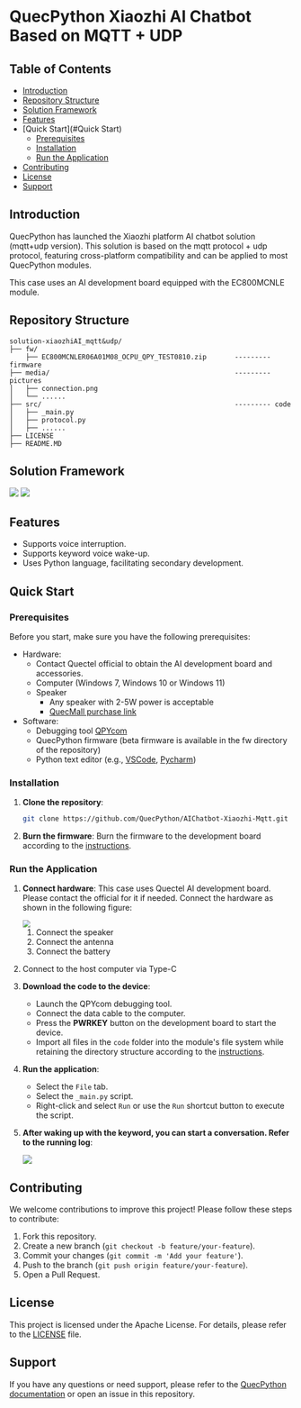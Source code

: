 # QuecPython Xiaozhi AI Chatbot Based on MQTT + UDP

## Table of Contents

- [Introduction](#introduction)
- [Repository Structure](#repository-structure)
- [Solution Framework](#solution-framework)
- [Features](#features)
- [Quick Start](#Quick Start)
  - [Prerequisites](#prerequisites)
  - [Installation](#installation)
  - [Run the Application](#run-the-application)
- [Contributing](#contributing)
- [License](#license)
- [Support](#support)

## Introduction

QuecPython has launched the Xiaozhi platform AI chatbot solution (mqtt+udp version). This solution is based on the mqtt protocol + udp protocol, featuring cross-platform compatibility and can be applied to most QuecPython modules.

This case uses an AI development board equipped with the EC800MCNLE module.

## Repository Structure

```plaintext
solution-xiaozhiAI_mqtt&udp/
├── fw/
	├── EC800MCNLER06A01M08_OCPU_QPY_TEST0810.zip       --------- firmware
├── media/                                              --------- pictures 
│   ├── connection.png
│   └── ......
├── src/												--------- code
│	├── _main.py
│	├── protocol.py
│	├── ......
├── LICENSE
├── README.MD
```

## Solution Framework

<img src="./media/software.png" style="zoom: 100%;" />

<img src="./media/flow.png" style="zoom:100%;" />

## Features

- Supports voice interruption.
- Supports keyword voice wake-up.
- Uses Python language, facilitating secondary development.

## Quick Start

### Prerequisites

Before you start, make sure you have the following prerequisites:

- Hardware:
  - Contact Quectel official to obtain the AI development board and accessories.
  - Computer (Windows 7, Windows 10 or Windows 11)
  - Speaker
    - Any speaker with 2-5W power is acceptable
    - [QuecMall purchase link](https://www.quecmall.com/goods-detail/2c90800b9488359c0195efe6367303b5)
- Software:
  - Debugging tool [QPYcom](https://developer.quectel.com/wp-content/uploads/2024/09/QPYcom_V3.9.0.zip)
  - QuecPython firmware (beta firmware is available in the fw directory of the repository)
  - Python text editor (e.g., [VSCode](https://code.visualstudio.com/), [Pycharm](https://www.jetbrains.com/pycharm/download/))

### Installation

1. **Clone the repository**:

   ```bash
   git clone https://github.com/QuecPython/AIChatbot-Xiaozhi-Mqtt.git
   ```

2. **Burn the firmware**:
   Burn the firmware to the development board according to the [instructions](https://developer.quectel.com/doc/quecpython/Getting_started/en/4G/flash_firmware.html#Flash-Firmware).

### Run the Application

1. **Connect hardware**:
   This case uses Quectel AI development board. Please contact the official for it if needed. Connect the hardware as shown in the following figure:

   <img src="./media/20250425131903.jpg" style="zoom:80%;" />

   1. Connect the speaker
   2. Connect the antenna
   3. Connect the battery

2. Connect to the host computer via Type-C

3. **Download the code to the device**:

   - Launch the QPYcom debugging tool.
   - Connect the data cable to the computer.
   - Press the **PWRKEY** button on the development board to start the device.
   - Import all files in the `code` folder into the module's file system while retaining the directory structure according to the [instructions](https://developer.quectel.com/doc/quecpython/Getting_started/en/4G/first_python.html#Write-Your-First-Script-File).

4. **Run the application**:

   - Select the `File` tab.
   - Select the `_main.py` script.
   - Right-click and select `Run` or use the `Run` shortcut button to execute the script.

5. **After waking up with the keyword, you can start a conversation. Refer to the running log**:

   ![](./media/20250425132727.png)

## Contributing

We welcome contributions to improve this project! Please follow these steps to contribute:

1. Fork this repository.
2. Create a new branch (`git checkout -b feature/your-feature`).
3. Commit your changes (`git commit -m 'Add your feature'`).
4. Push to the branch (`git push origin feature/your-feature`).
5. Open a Pull Request.

## License

This project is licensed under the Apache License. For details, please refer to the [LICENSE](https://www.doubao.com/chat/LICENSE) file.

## Support

If you have any questions or need support, please refer to the [QuecPython documentation](https://developer.quectel.com/doc/quecpython/) or open an issue in this repository.